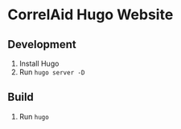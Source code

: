 # CorrelAid Hugo Website

## Development

1. Install Hugo
2. Run `hugo server -D`

## Build

1. Run `hugo`